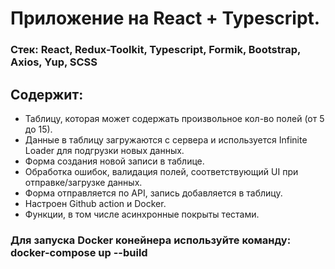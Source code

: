 # Приложение на React + Typescript.

### Стек: React, Redux-Toolkit, Typescript, Formik, Bootstrap, Axios, Yup, SCSS

## Содержит:

- Таблицу, которая может содержать произвольное кол-во полей (от 5 до 15).
- Данные в таблицу загружаются с сервера и используется Infinite Loader для подгрузки новых данных.
- Форма создания новой записи в таблице.
- Обработка ошибок, валидация полей, соответствующий UI при отправке/загрузке данных.
- Форма отправляется по API, запись добавляется в таблицу.
- Настроен Github action и Docker.
- Функции, в том числе асинхронные покрыты тестами.


### Для запуска Docker конейнера используйте команду: docker-compose up --build
